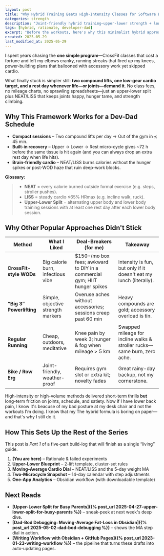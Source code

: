 ```yaml
---
layout: post
title: "Why Hybrid Training Beats High-Intensity Classes for Software Engineers"
categories: strength
description: "Joint-friendly hybrid training—upper-lower strength + low-intensity cardio—for software engineers (and busy dads) who want muscle, focus, and zero post-HIIT hunger."
tags: [hybrid, rationale, developer-dad]
excerpt: "Before the workouts, here's why this minimalist hybrid approach wins on recovery, hunger control, and joint health."
created: 2025-05-29
last_modified_at: 2025-05-29
---
```


I spent years chasing the **one simple program**—CrossFit classes that cost a fortune and left my elbows cranky, running streaks that fired up my knees, power-building plans that ballooned with accessory work yet skipped cardio.

What finally stuck is simpler still: **two compound lifts, one low-gear cardio target, and a rest day whenever life—or joints—demand it.** No class fees, no mileage charts, no sprawling spreadsheets—just an upper-lower split plus NEAT/LISS that keeps joints happy, hunger tame, and strength climbing.

## Why This Framework Works for a Dev-Dad Schedule

- **Compact sessions** – Two compound lifts per day → Out of the gym in ≲ 45 min.
- **Built-in recovery** – Upper → Lower → Rest micro-cycle gives ~72 h before the same tissue is hit again (and you can always drop an extra rest day when life hits).
- **Brain-friendly cardio** – NEAT/LISS burns calories without the hunger spikes or post-WOD haze that ruin deep-work blocks.

**Glossary:**
>- **NEAT** = every calorie burned outside formal exercise (e.g. steps, stroller pushes).
>- **LISS** = steady cardio ≤65% HRmax (e.g. incline walk, ruck).
>- **Upper-Lower Split** = alternating upper body and lower body training sessions with at least one rest day after each lower body session.

## Why Other Popular Approaches Didn't Stick

| Method | What I Liked | Deal-Breakers (for me) | Takeaway |
| --- | --- | --- | --- |
| **CrossFit-style WODs** | Big calorie burn, infectious vibe | $150+/mo box fees; awkward to DIY in a commercial gym; HIIT hunger spikes | Intensity is fun, but only if it doesn't eat my lunch (literally). |
| **“Big 3” Powerlifting** | Simple, objective strength markers | Overuse aches without accessories; sessions creep past 60 min | Heavy compounds are gold; accessory overload is tin. |
| **Regular Running** | Cheap, outdoors, meditative | Knee pain by week 3; hunger & fog when mileage > 5 km | Swapped mileage for incline walks & stroller rucks—same burn, zero ache. |
| **Bike / Row Erg** | Joint-friendly, weather-proof | Requires gym slot or extra kit; novelty fades | Great rainy-day backup, not my cornerstone. |

High-intensity or high-volume methods delivered short-term thrills **but** long-term friction on joints, schedule, and satiety. Now if I have lower back pain, I know it's beacuse of my bad posture at my desk chair and not the workouts I'm doing. I know that my The hybrid formula is boring on paper—and that's why I still do it.

## How This Sets Up the Rest of the Series

This post is *Part 1* of a five-part build-log that will finish as a single “living” guide.

1. **(You are here)** – Rationale & failed experiments
2. **Upper-Lower Blueprint** – 2-lift template, cluster-set rules
3. **Moving-Average Cardio Dial** – NEAT/LISS and the 5-day weight MA
4. **Two-Microcycle Snapshot** – 14-day calendar with step adjustments
5. **One-App Analytics** – Obsidian workflow (with downloadable template)

## Next Reads

* **[Upper-Lower Split for Busy Parents]({% post_url 2025-04-27-upper-lower-split-for-busy-parents %})** – sneak-peek at next week's deep dive.
* **[Dad-Bod Debugging: Moving-Average Fat-Loss in Obsidian]({% post_url 2025-05-02-dad-bod-debugging %})** – shows the MA step dial in action.
* **[Writing Workflow with Obsidian + GitHub Pages]({% post_url 2023-01-23-writing-workflow %})** – the pipeline that turns these drafts into auto-updating pages.
